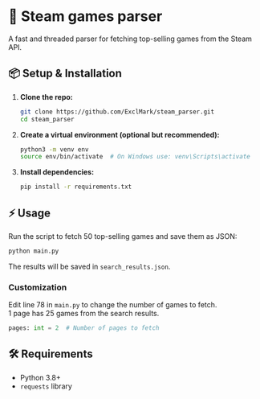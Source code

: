 # 🚀 Steam games parser

A fast and threaded parser for fetching top-selling games from the Steam API.

## 📦 Setup & Installation

1. **Clone the repo:**
   ```sh
   git clone https://github.com/ExclMark/steam_parser.git
   cd steam_parser
   ```

2. **Create a virtual environment (optional but recommended):**
   ```sh
   python3 -m venv env
   source env/bin/activate  # On Windows use: venv\Scripts\activate
   ```

3. **Install dependencies:**
   ```sh
   pip install -r requirements.txt
   ```

## ⚡ Usage

Run the script to fetch 50 top-selling games and save them as JSON:
```sh
python main.py
```

The results will be saved in `search_results.json`.

### Customization
Edit line 78 in `main.py` to change the number of games to fetch. <br>
1 page has 25 games from the search results.
```python
pages: int = 2  # Number of pages to fetch
```


## 🛠 Requirements
- Python 3.8+
- `requests` library

